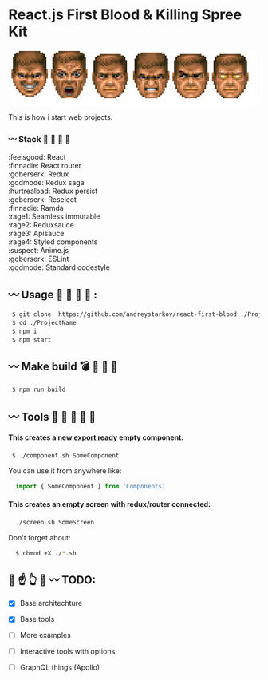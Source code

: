 
# React.js First Blood & Killing Spree Kit 

![Rampage!](./godmode.png)

This is how i start web projects.

### :wavy_dash: Stack :hocho: :baby_chick: :chicken: :two_men_holding_hands:
:feelsgood: React<br />
:finnadie: React router<br />
:goberserk: Redux<br />
:godmode: Redux saga<br />
:hurtrealbad: Redux persist<br />
:goberserk: Reselect<br />
:finnadie: Ramda<br />
:rage1: Seamless immutable<br />
:rage2: Reduxsauce<br />
:rage3: Apisauce<br />
:rage4: Styled components<br />
:suspect: Anime.js<br />
:goberserk: ESLint<br />
:godmode: Standard codestyle

## :wavy_dash: Usage :gun: :bath: :smoking: :hocho: :

```bash
 $ git clone  https://github.com/andreystarkov/react-first-blood ./ProjectName
 $ cd ./ProjectName
 $ npm i
 $ npm start
```

## :wavy_dash: Make build :bomb: :santa: :fork_and_knife: :money_with_wings: 

```bash
 $ npm run build
```

## :wavy_dash: Tools :nose: :electric_plug: :eggplant: :hammer: :cop: 

#### This creates a new [export ready](https://github.com/andreystarkov/create-index-exports) empty component:
```bash
 $ ./component.sh SomeComponent
```
You can use it from anywhere like:
```js
  import { SomeComponent } from 'Components'
```

#### This creates an empty screen with redux/router connected:
```bash
  ./screen.sh SomeScreen
```
Don't forget about:
```bash
  $ chmod +X ./*.sh
```

## :poop: :point_up: :point_up_2: :dash: :wavy_dash: TODO:
- [x] Base architechture
- [x] Base tools
- [ ] More examples
- [ ] Interactive tools with options
- [ ] GraphQL things (Apollo)

